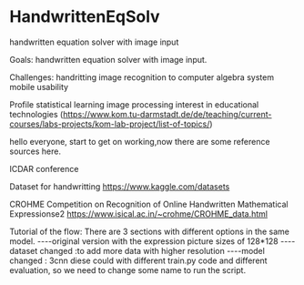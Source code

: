 # HandwrittenEqSolv
handwritten equation solver with image input

Goals: handwritten equation solver with image input.

Challenges: handritting image recognition to computer algebra system mobile usability

Profile statistical learning image processing interest in educational technologies (https://www.kom.tu-darmstadt.de/de/teaching/current-courses/labs-projects/kom-lab-project/list-of-topics/)

hello everyone, start to get on working,now there are some reference sources here.

ICDAR conference

Dataset for handwritting https://www.kaggle.com/datasets

CROHME Competition on Recognition of Online Handwritten Mathematical Expressionse2 https://www.isical.ac.in/~crohme/CROHME_data.html


Tutorial of the flow:
There are 3 sections with different options in the same model.
----original version with the expression picture sizes of 128*128 
----dataset changed :to add more data with higher resolution
----model changed : 3cnn 
diese could with different train.py code and different evaluation, so we need to change some name to run the script.


